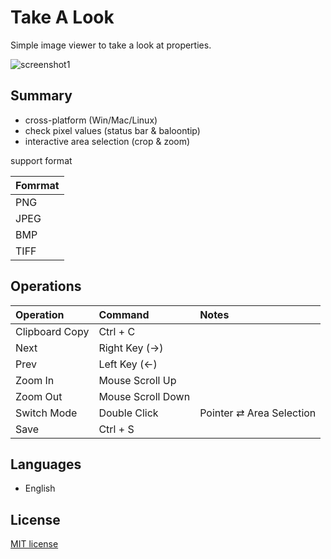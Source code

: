 Take A Look
==============

Simple image viewer to take a look at properties.

![screenshot1](https://gist.githubusercontent.com/rmiya56/151f55f41d01761d812efa16a71bfad7/raw/0c38797cb40dbb69a34d53b90bdd178e424cbf4f/screenshot1.png)


## Summary
 - cross-platform (Win/Mac/Linux)
 - check pixel values (status bar & baloontip)
 - interactive area selection (crop & zoom)

support format

|    Fomrmat     |
|:---------------|
| PNG            |
| JPEG           |
| BMP            |
| TIFF           |



## Operations
|    Operation   |      Command       | Notes                     |
|:---------------|:-------------------|:--------------------------|
| Clipboard Copy | Ctrl + C           |                           |
| Next           | Right Key (→)      |                           |
| Prev           | Left Key  (←)      |                           |
| Zoom In        | Mouse Scroll Up    |                           |
| Zoom Out       | Mouse Scroll Down  |                           |
| Switch Mode    | Double Click       | Pointer ⇄ Area Selection  |
| Save           | Ctrl + S           |                           |



## Languages
 - English

## License

[MIT license](https://github.com/rmiya56/TakeALook/blob/master/LICENSE)
